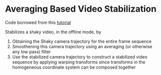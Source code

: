 # Averaging Based Video Stabilization

Code borrowed from this [tutorial](https://www.learnopencv.com/video-stabilization-using-point-feature-matching-in-opencv/)  

Stabilizes a shaky video, in the offline mode, by 

1. Obtaining the Shaky camera trajectory for the entire frame sequence
2. Smoothening this camera trajectory using an averaging (or otherwise any low pass) filter
3. Use the stabilized camera trajectory to construct a stabilized video sequence by applying warping transforms since transforms in the homogeneous coordinate system can be composed together

